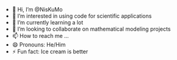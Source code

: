 - 👋 Hi, I’m @NisKuMo
- 👀 I’m interested in using code for scientific applications
- 🌱 I’m currently learning a lot
- 💞️ I’m looking to collaborate on mathematical modeling projects
- 📫 How to reach me ...
- 😄 Pronouns: He/Him
- ⚡ Fun fact: Ice cream is better

<!---
NisKuMo/NisKuMo is a ✨ special ✨ repository because its `README.md` (this file) appears on your GitHub profile.
You can click the Preview link to take a look at your changes.
--->
